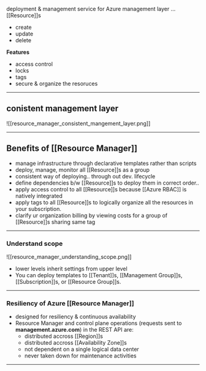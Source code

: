 deployment & management service for Azure
management layer  ... [[Resource]]s
* create
* update
* delete


**Features**
- access control
- locks
- tags
- secure & organize the resoruces
----

## conistent management layer
![[resource_manager_consistent_mangement_layer.png]]

---
## Benefits of [[Resource Manager]]
* manage infrastructure through declarative templates rather than scripts
* deploy, manage, monitor all [[Resource]]s as a group
* consistent way of deploying.. through out dev. lifecycle
* define dependencies b/w [[Resource]]s to deploy them in correct order..
* apply access control to all [[Resource]]s because [[Azure RBAC]] is natively integrated
* apply tags to all [[Resource]]s to logically organize all the resources in your subscription.
* clarify ur organization billing by viewing costs for a group of [[Resource]]s sharing same tag
----
### Understand scope
![[resource_manager_understanding_scope.png]]
* lower levels inherit settings from upper level
* You can deploy templates to [[Tenant]]s, [[Management Group]]s, [[Subscription]]s, or [[Resource Group]]s.
---
### Resiliency of Azure [[Resource Manager]]
- designed for resiliency & continuous availability
- Resource Manager and control plane operations (requests sent to **management.azure.com**) in the REST API are:
	- distributed accross [[Region]]s
	- distributed accross [[Availability Zone]]s
	- not dependent on a single logical data center
	- never taken down for maintenance activities
---













